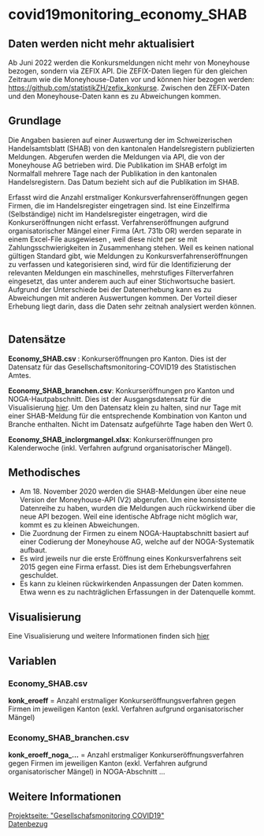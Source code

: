 # covid19monitoring_economy_SHAB

## Daten werden nicht mehr aktualisiert
Ab Juni 2022 werden die Konkursmeldungen nicht mehr von Moneyhouse bezogen, sondern via ZEFIX API. Die ZEFIX-Daten liegen für den gleichen Zeitraum wie die Moneyhouse-Daten vor und können hier bezogen werden: https://github.com/statistikZH/zefix_konkurse. Zwischen den ZEFIX-Daten und den Moneyhouse-Daten kann es zu Abweichungen kommen.

## Grundlage 
Die Angaben basieren auf einer Auswertung der im Schweizerischen Handelsamtsblatt (SHAB) von den kantonalen Handelsregistern publizierten Meldungen. Abgerufen werden die Meldungen via API, die von der Moneyhouse AG betrieben wird. Die Publikation im SHAB erfolgt im Normalfall mehrere Tage nach der Publikation in den kantonalen Handelsregistern. Das Datum bezieht sich auf die Publikation im SHAB.

Erfasst wird die Anzahl erstmaliger Konkursverfahrenseröffnungen gegen Firmen, die im Handelsregister eingetragen sind. Ist eine Einzelfirma (Selbständige) nicht im Handelsregister eingetragen, wird die Konkurseröffnungen nicht erfasst. Verfahrenseröffnungen aufgrund organisatorischer Mängel einer Firma (Art. 731b OR) werden separate in einem Excel-File ausgewiesen
, weil diese nicht per se mit Zahlungsschwierigkeiten in Zusammenhang stehen. 
Weil es keinen national gültigen Standard gibt, wie Meldungen zu Konkursverfahrenseröffnungen zu verfassen und  kategorisieren sind, wird für die Identifizierung der relevanten Meldungen ein maschinelles, mehrstufiges Filterverfahren eingesetzt, das unter anderem auch auf einer Stichwortsuche basiert. Aufgrund der Unterschiede bei der Datenerhebung kann es zu Abweichungen mit anderen Auswertungen kommen. Der Vorteil dieser Erhebung liegt darin, dass die Daten sehr zeitnah analysiert werden können.
<br><br>
## Datensätze
<strong>Economy_SHAB.csv </strong>: Konkurseröffnungen pro Kanton. Dies ist der Datensatz für das Gesellschaftsmonitoring-COVID19 des Statistischen Amtes.

<strong>Economy_SHAB_branchen.csv</strong>: Konkurseröffnungen pro Kanton und NOGA-Hautpabschnitt. Dies ist der Ausgangsdatensatz für die Visualisierung [hier](https://www.zh.ch/de/news-uebersicht/mitteilungen/2021/politik-staat/statistik/zeitnahe-daten-zum-konkursgeschehen.html). Um den Datensatz klein zu halten, sind nur Tage mit einer SHAB-Meldung für die entsprechende Kombination von Kanton und Branche enthalten. Nicht im Datensatz aufgeführte Tage haben den Wert 0. 

<strong>Economy_SHAB_inclorgmangel.xlsx</strong>: Konkurseröffnungen pro Kalenderwoche (inkl. Verfahren aufgrund organisatorischer Mängel).

## Methodisches
* Am 18. November 2020 werden die SHAB-Meldungen über eine neue Version der Moneyhouse-API (V2)  abgerufen. Um eine konsistente Datenreihe zu haben, wurden die Meldungen auch rückwirkend über die neue API bezogen. Weil eine identische Abfrage nicht möglich war, kommt es zu kleinen Abweichungen.
* Die Zuordnung der Firmen zu einem NOGA-Hauptabschnitt basiert auf einer Codierung der Moneyhouse AG, welche auf der NOGA-Systematik aufbaut. 
* Es wird jeweils nur die erste Eröffnung eines Konkursverfahrens seit 2015 gegen eine Firma erfasst. Dies ist dem Erhebungsverfahren geschuldet.
* Es kann zu kleinen rückwirkenden Anpassungen der Daten kommen. Etwa wenn es zu nachträglichen Erfassungen in der Datenquelle kommt.

## Visualisierung
Eine Visualisierung und weitere Informationen finden sich [hier](https://www.zh.ch/de/news-uebersicht/mitteilungen/2020/politik-staat/statistik/zeitnahe-daten-zum-konkursgeschehen.html)

## Variablen
### Economy_SHAB.csv
<strong>konk_eroeff</strong> = Anzahl erstmaliger Konkurseröffnungsverfahren gegen Firmen im jeweiligen Kanton (exkl. Verfahren aufgrund organisatorischer Mängel)

### Economy_SHAB_branchen.csv
<strong>konk_eroeff_noga_...</strong> = Anzahl erstmaliger Konkurseröffnungsverfahren gegen Firmen im jeweiligen Kanton (exkl. Verfahren aufgrund organisatorischer Mängel) in NOGA-Abschnitt ...

## Weitere Informationen 
[Projektseite: "Gesellschafsmonitoring COVID19"](https://github.com/statistikZH/covid19monitoring) <br>
[Datenbezug](https://www.web.statistik.zh.ch/covid19_indikatoren_uebersicht/#/) <br>

